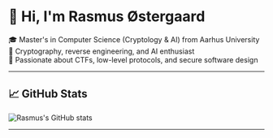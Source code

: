 # 👋 Hi, I'm Rasmus Østergaard

🎓 Master's in Computer Science (Cryptology & AI) from Aarhus University  
🔐 Cryptography, reverse engineering, and AI enthusiast  
🧠 Passionate about CTFs, low-level protocols, and secure software design

---

## 📈 GitHub Stats

![Rasmus's GitHub stats](https://github-readme-stats.vercel.app/api?username=rasmusoestergaard&show_icons=true&theme=tokyonight)

---
